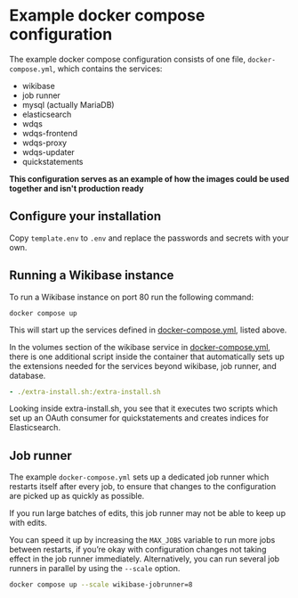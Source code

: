 # Example docker compose configuration

The example docker compose configuration consists of one file, `docker-compose.yml`, which contains the services:

- wikibase
- job runner
- mysql (actually MariaDB)
- elasticsearch
- wdqs
- wdqs-frontend
- wdqs-proxy
- wdqs-updater
- quickstatements

**This configuration serves as an example of how the images could be used together and isn't production ready**

## Configure your installation

Copy `template.env` to `.env` and replace the passwords and secrets with your own.

## Running a Wikibase instance

To run a Wikibase instance on port 80 run the following command:

```
docker compose up
```

This will start up the services defined in [docker-compose.yml](docker-compose.yml), listed above.

In the volumes section of the wikibase service in [docker-compose.yml](docker-compose.yml), there is one additional script inside the container that automatically sets up the extensions needed for the services beyond wikibase, job runner, and database.

```yml
- ./extra-install.sh:/extra-install.sh
```

Looking inside extra-install.sh, you see that it executes two scripts which set up an OAuth consumer for quickstatements and creates indices for Elasticsearch.

## Job runner

The example `docker-compose.yml` sets up a dedicated job runner which restarts itself after every job, to ensure that changes to the configuration are picked up as quickly as possible.

If you run large batches of edits, this job runner may not be able to keep up with edits.

You can speed it up by increasing the `MAX_JOBS` variable to run more jobs between restarts, if you’re okay with configuration changes not taking effect in the job runner immediately. Alternatively, you can run several job runners in parallel by using the `--scale` option.

```sh
docker compose up --scale wikibase-jobrunner=8
```
